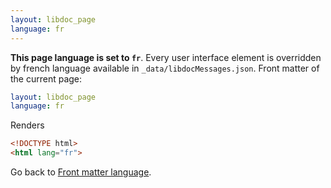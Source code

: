 ```yaml
---
layout: libdoc_page
language: fr
---
```


**This page language is set to `fr`**. Every user interface element is overridden by french language available in `_data/libdocMessages.json`. Front matter of the current page:

```yaml
layout: libdoc_page
language: fr
```

Renders

```html
<!DOCTYPE html>
<html lang="fr">
```

Go back to [Front matter language](/content/front-matter/language.md).
